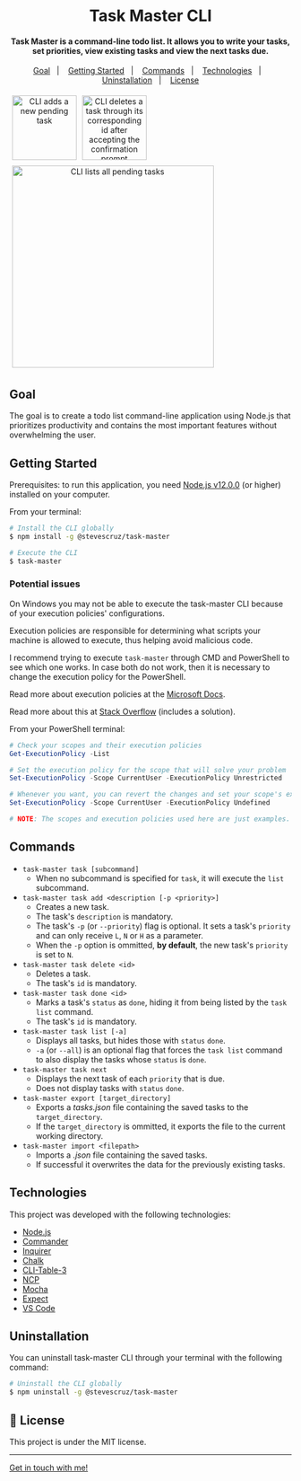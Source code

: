 <h1 align="center">
    <br>
    Task Master CLI
</h1>

<h4 align="center">
  Task Master is a command-line todo list. It allows you to write your tasks, set priorities, view existing tasks and view the next tasks due.
</h4>

<p align="center">
  <a href="#goal">Goal</a>&nbsp;&nbsp;&nbsp;|&nbsp;&nbsp;&nbsp;
  <a href="#getting-started">Getting Started</a>&nbsp;&nbsp;&nbsp;|&nbsp;&nbsp;&nbsp;
  <a href="#commands">Commands</a>&nbsp;&nbsp;&nbsp;|&nbsp;&nbsp;&nbsp;
  <a href="#technologies">Technologies</a>&nbsp;&nbsp;&nbsp;|&nbsp;&nbsp;&nbsp;
  <a href="#uninstallation">Uninstallation</a>&nbsp;&nbsp;&nbsp;|&nbsp;&nbsp;&nbsp;
  <a href="#memo-license">License</a>
</p>

<div align="center" style="display: flex; flex-wrap: wrap;">
  <img style="margin: 5px" alt="CLI adds a new pending task" src="https://res.cloudinary.com/dmct8cfu9/image/upload/v1618085857/task-master_task-add_wzpz3g.png" height="115" />

  <img style="margin: 5px" alt="CLI deletes a task through its corresponding id after accepting the confirmation prompt" src="https://res.cloudinary.com/dmct8cfu9/image/upload/v1618259211/task-master_task-delete_p7ne3c.png" height="115" />

  <img style="margin: 5px" alt="CLI lists all pending tasks" src="https://res.cloudinary.com/dmct8cfu9/image/upload/v1618085857/task-master_task_b2a9na.png" width="360" />
</div>

## Goal

The goal is to create a todo list command-line application using Node.js that prioritizes productivity and contains the most important features without overwhelming the user.

## Getting Started

Prerequisites: to run this application, you need [Node.js v12.0.0][nodejs] (or higher) installed on your computer.

From your terminal:

```bash
# Install the CLI globally
$ npm install -g @stevescruz/task-master

# Execute the CLI
$ task-master
```

### Potential issues

On Windows you may not be able to execute the task-master CLI because of your execution policies' configurations.

Execution policies are responsible for determining what scripts your machine is allowed to execute, thus helping avoid malicious code.

I recommend trying to execute `task-master` through CMD and PowerShell to see which one works. In case both do not work, then it is necessary to change the execution policy for the PowerShell.

Read more about execution policies at the [Microsoft Docs](https://docs.microsoft.com/en-us/powershell/module/microsoft.powershell.core/about/about_execution_policies?view=powershell-7.1).

Read more about this at [Stack Overflow](https://stackoverflow.com/questions/41117421/ps1-cannot-be-loaded-because-running-scripts-is-disabled-on-this-system) (includes a solution).

From your PowerShell terminal:

```powershell
# Check your scopes and their execution policies
Get-ExecutionPolicy -List

# Set the execution policy for the scope that will solve your problem
Set-ExecutionPolicy -Scope CurrentUser -ExecutionPolicy Unrestricted

# Whenever you want, you can revert the changes and set your scope's execution policy back to its original settings
Set-ExecutionPolicy -Scope CurrentUser -ExecutionPolicy Undefined

# NOTE: The scopes and execution policies used here are just examples.
```

## Commands

- `task-master task [subcommand]`
  - When no subcommand is specified for `task`, it will execute the `list` subcommand.
- `task-master task add <description [-p <priority>]`
  - Creates a new task.
  - The task's `description` is mandatory.
  - The task's `-p` (or `--priority`) flag is optional. It sets a task's `priority` and can only receive `L`, `N` or `H` as a parameter.
  - When the `-p` option is ommitted, **by default**, the new task's `priority` is set to `N`.
- `task-master task delete <id>`
  - Deletes a task.
  - The task's `id` is mandatory.
- `task-master task done <id>`
  - Marks a task's `status` as `done`, hiding it from being listed by the `task list` command.
  - The task's `id` is mandatory.
- `task-master task list [-a]`
  - Displays all tasks, but hides those with `status` `done`.
  - `-a` (or `--all`) is an optional flag that forces the `task list` command to also display the tasks whose `status` is `done`.
- `task-master task next`
  - Displays the next task of each `priority` that is due.
  - Does not display tasks with `status` `done`.
- `task-master export [target_directory]`
  - Exports a *tasks.json* file containing the saved tasks to the `target_directory`.
  - If the `target_directory` is ommitted, it exports the file to the current working directory.
- `task-master import <filepath>`
  - Imports a *.json* file containing the saved tasks.
  - If successful it overwrites the data for the previously existing tasks.

## Technologies

This project was developed with the following technologies:

-  [Node.js](https://nodejs.org/en/)
-  [Commander](https://github.com/tj/commander.js/)
-  [Inquirer](https://github.com/SBoudrias/Inquirer.js)
-  [Chalk](https://github.com/chalk/chalk)
-  [CLI-Table-3](https://github.com/cli-table/cli-table3)
-  [NCP](https://github.com/AvianFlu/ncp)
-  [Mocha](https://mochajs.org/)
-  [Expect](https://jestjs.io/docs/expect)
-  [VS Code][vc]

## Uninstallation

You can uninstall task-master CLI through your terminal with the following command:

```bash
# Uninstall the CLI globally
$ npm uninstall -g @stevescruz/task-master
```

## :memo: License
This project is under the MIT license.

---

[Get in touch with me!](https://www.linkedin.com/in/stevescruz/)

[nodejs]: https://nodejs.org/
[vc]: https://code.visualstudio.com/